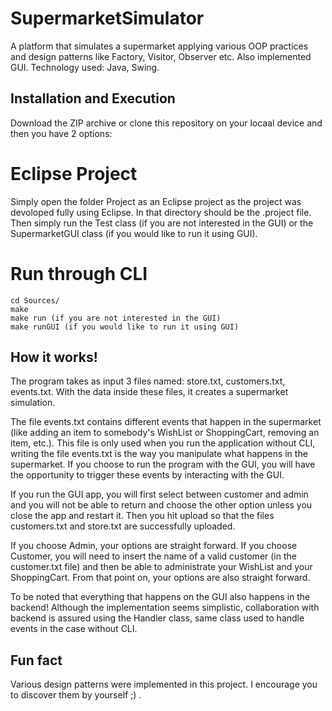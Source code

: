 # SupermarketSimulator
A platform that simulates a supermarket applying various OOP practices and design patterns like Factory, Visitor, Observer etc. Also implemented GUI. Technology used: Java, Swing.

## Installation and Execution
Download the ZIP archive or clone this repository on your locaal device and then you have 2 options:

# Eclipse Project
Simply open the folder Project as an Eclipse project as the project was devoloped fully using Eclipse. In that directory should be the .project file. Then simply run the Test class (if you are not interested in the GUI) or the SupermarketGUI class (if you would like to run it using GUI).

# Run through CLI
```
cd Sources/
make 
make run (if you are not interested in the GUI)
make runGUI (if you would like to run it using GUI)
```
## How it works!

The program takes as input 3 files named: store.txt, customers.txt, events.txt. With the data inside these files, it creates a supermarket simulation. 

The file events.txt contains different events that happen in the supermarket (like adding an item to somebody's WishList or ShoppingCart, removing an item, etc.). This file is only used when you run the application without CLI, writing the file events.txt is the way you manipulate what happens in the supermarket. If you choose to run the program with the GUI, you will have the opportunity to trigger these events by interacting with the GUI.

If you run the GUI app, you will first select between customer and admin and you will not be able to return and choose the other option unless you close the app and restart it. Then you hit upload so that the files customers.txt and store.txt are successfully uploaded.

If you choose Admin, your options are straight forward. If you choose Customer, you will need to insert the name of a valid customer (in the customer.txt file) and then be able to administrate your WishList and your ShoppingCart. From that point on, your options are also straight forward.

To be noted that everything that happens on the GUI also happens in the backend! Although the implementation seems simplistic, collaboration with backend is assured using the Handler class, same class used to handle events in the case without CLI.

## Fun fact

Various design patterns were implemented in this project. I encourage you to discover them by yourself ;) .
